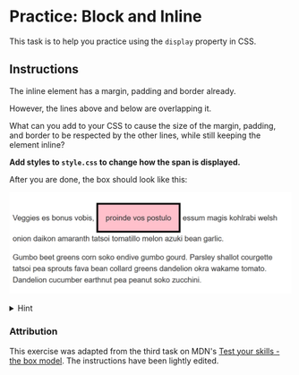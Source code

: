# Practice: Block and Inline

This task is to help you practice using the `display` property in CSS.

## Instructions

The inline element has a margin, padding and border already. 

However, the lines above and below are overlapping it.

What can you add to your CSS to cause the size of the margin, padding, and border to be respected by the other lines, while still keeping the element inline?

**Add styles to `style.css` to change how the span is displayed.**

After you are done, the box should look like this:

![](box-model-finished.png)


<details>
  <summary>Hint </summary>
  
  Try setting the <code>display</code> property. If you're still stuck, check out <a href="https://developer.mozilla.org/en-US/docs/Learn/CSS/Building_blocks/The_box_model#the_box_model_and_inline_boxes">this section on MDN</a>.

</details>

### Attribution

This exercise was adapted from the third task on MDN's [Test your skills - the box model](https://developer.mozilla.org/en-US/docs/Learn/CSS/Building_blocks/Box_Model_Tasks). The instructions have been lightly edited.
